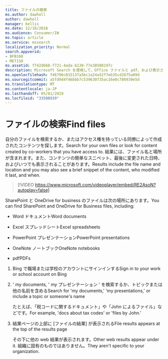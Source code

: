 ```yaml
---
title: ファイルの検索
ms.author: dawholl
author: dawholl
manager: kellis
ms.date: 12/18/2018
ms.audience: Consumer/IW
ms.topic: article
ms.service: mssearch
localization_priority: Normal
search.appverid:
- BFB160
- MET150
ms.assetid: ff42d668-f721-4ada-b130-77e38508197c
description: Microsoft Search を使用して、Office ファイルと pdf、および表示される情報を検索する
ms.openlocfilehash: f46796c015137a5bc1a24a52f7eb35cd2675a09d
ms.sourcegitcommit: a5fd9d4f46bbb7c539630735ac16e0c786939e5d
ms.translationtype: MT
ms.contentlocale: ja-JP
ms.lasthandoff: 05/01/2019
ms.locfileid: "33508939"
---
```

# <a name="find-files"></a><span data-ttu-id="e533f-103">ファイルの検索</span><span class="sxs-lookup"><span data-stu-id="e533f-103">Find files</span></span>

<span data-ttu-id="e533f-104">自分のファイルを検索するか、またはアクセス権を持っている同僚によって作成されたコンテンツを探します。</span><span class="sxs-lookup"><span data-stu-id="e533f-104">Search for your own files or look for content created by co-workers that you have access to.</span></span> <span data-ttu-id="e533f-105">結果には、ファイル名と場所が含まれます。また、コンテンツの簡単なスニペット、最後に変更された日時、およびいつでも表示されることがあります。</span><span class="sxs-lookup"><span data-stu-id="e533f-105">Results include the file name and location and you may also see a brief snippet of the content, who modified it last, and when.</span></span>
  
> [!VIDEO https://www.microsoft.com/videoplayer/embed/RE2AsoN?autoplay=false]
  
<span data-ttu-id="e533f-106">SharePoint と OneDrive for business のファイルは次の場所にあります。</span><span class="sxs-lookup"><span data-stu-id="e533f-106">You can find SharePoint and OneDrive for Business files, including:</span></span>
  
- <span data-ttu-id="e533f-107">Word ドキュメント</span><span class="sxs-lookup"><span data-stu-id="e533f-107">Word documents</span></span>
    
- <span data-ttu-id="e533f-108">Excel スプレッドシート</span><span class="sxs-lookup"><span data-stu-id="e533f-108">Excel spreadsheets</span></span>
    
- <span data-ttu-id="e533f-109">PowerPoint プレゼンテーション</span><span class="sxs-lookup"><span data-stu-id="e533f-109">PowerPoint presentations</span></span>
    
- <span data-ttu-id="e533f-110">OneNote ノートブック</span><span class="sxs-lookup"><span data-stu-id="e533f-110">OneNote notebooks</span></span>
    
- <span data-ttu-id="e533f-111">pdf</span><span class="sxs-lookup"><span data-stu-id="e533f-111">PDFs</span></span>
    
1. <span data-ttu-id="e533f-112">Bing で職場または学校のアカウントにサインインする</span><span class="sxs-lookup"><span data-stu-id="e533f-112">Sign in to your work or school account on Bing</span></span>
    
2. <span data-ttu-id="e533f-113">' my documents, ' my プレゼンテーション ' を検索するか、トピックまたは他の名前を含める</span><span class="sxs-lookup"><span data-stu-id="e533f-113">Search for 'my documents,' 'my presentations,' or include a topic or someone's name</span></span>
    
    <span data-ttu-id="e533f-114">たとえば、「税コードに関するドキュメント」や「John によるファイル」などです。</span><span class="sxs-lookup"><span data-stu-id="e533f-114">For example, 'docs about tax codes' or 'files by John.'</span></span>
    
3. <span data-ttu-id="e533f-115">結果ページの上部に [ファイルの結果] が表示される</span><span class="sxs-lookup"><span data-stu-id="e533f-115">File results appears at the top of the results page</span></span>
    
    <span data-ttu-id="e533f-116">その下に他の web 結果が表示されます。</span><span class="sxs-lookup"><span data-stu-id="e533f-116">Other web results appear under it.</span></span> <span data-ttu-id="e533f-117">組織に固有のものではありません。</span><span class="sxs-lookup"><span data-stu-id="e533f-117">They aren't specific to your organization.</span></span>


